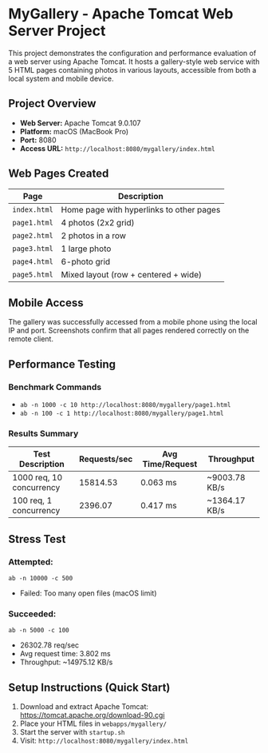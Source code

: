 
#  MyGallery - Apache Tomcat Web Server Project

This project demonstrates the configuration and performance evaluation of a web server using Apache Tomcat. It hosts a gallery-style web service with 5 HTML pages containing photos in various layouts, accessible from both a local system and mobile device.

## Project Overview

- **Web Server:** Apache Tomcat 9.0.107  
- **Platform:** macOS (MacBook Pro)  
- **Port:** 8080  
- **Access URL:** `http://localhost:8080/mygallery/index.html`

## Web Pages Created

| Page         | Description                        |
|--------------|------------------------------------|
| `index.html` | Home page with hyperlinks to other pages |
| `page1.html` | 4 photos (2x2 grid)                |
| `page2.html` | 2 photos in a row                  |
| `page3.html` | 1 large photo                      |
| `page4.html` | 6-photo grid                       |
| `page5.html` | Mixed layout (row + centered + wide) |

## Mobile Access

The gallery was successfully accessed from a mobile phone using the local IP and port. Screenshots confirm that all pages rendered correctly on the remote client.

## Performance Testing

### Benchmark Commands

- `ab -n 1000 -c 10 http://localhost:8080/mygallery/page1.html`
- `ab -n 100 -c 1 http://localhost:8080/mygallery/page1.html`

### Results Summary

| Test Description            | Requests/sec | Avg Time/Request | Throughput |
|----------------------------|--------------|------------------|------------|
| 1000 req, 10 concurrency   | 15814.53     | 0.063 ms         | ~9003.78 KB/s |
| 100 req, 1 concurrency     | 2396.07      | 0.417 ms         | ~1364.17 KB/s |

## Stress Test

### Attempted: 
`ab -n 10000 -c 500`  

- Failed: Too many open files (macOS limit)

### Succeeded: 
`ab -n 5000 -c 100`  

- 26302.78 req/sec  
- Avg request time: 3.802 ms  
- Throughput: ~14975.12 KB/s  


##  Setup Instructions (Quick Start)

1. Download and extract Apache Tomcat: https://tomcat.apache.org/download-90.cgi
2. Place your HTML files in `webapps/mygallery/`
3. Start the server with `startup.sh`
4. Visit: `http://localhost:8080/mygallery/index.html` 
